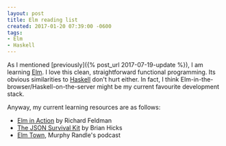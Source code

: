 ```yaml
---
layout: post
title: Elm reading list
created: 2017-01-20 07:39:00 -0600
tags:
- Elm
- Haskell
---
```

As I mentioned [previously]({% post_url 2017-07-19-update %}), I am learning [Elm][elm-lang]. I love this clean, straightforward functional programming. Its obvious similarities to [Haskell][haskell] don't hurt either. In fact, I think Elm-in-the-browser/Haskell-on-the-server might be my current favourite development stack.

Anyway, my current learning resources are as follows:

* [Elm in Action][elm-in-action] by Richard Feldman
* [The JSON Survival Kit][json-survival-kit] by Brian Hicks
* [Elm Town][elm-town], Murphy Randle's podcast

[elm-in-action]: https://www.manning.com/books/elm-in-action
[elm-lang]: http://elm-lang.org/
[elm-town]: https://elmtown.github.io/
[json-survival-kit]: https://www.brianthicks.com/json-survival-kit/
[haskell]: http://haskell.org/
